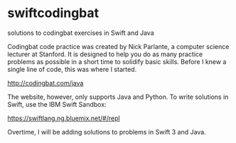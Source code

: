 # swiftcodingbat
solutions to codingbat exercises in Swift and Java

Codingbat code practice was created by Nick Parlante, a computer science lecturer at Stanford. It is designed to help you do as many practice problems as possible in a short time to solidify basic skills. Before I knew a single line of code, this was where I started.

http://codingbat.com/java

The website, however, only supports Java and Python. To write solutions in Swift, use the IBM Swift Sandbox:

https://swiftlang.ng.bluemix.net/#/repl

Overtime, I will be adding solutions to problems in Swift 3 and Java. 
